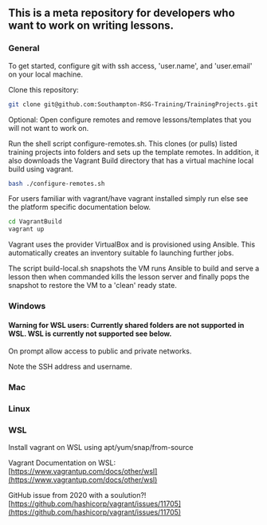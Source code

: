 ## This is a meta repository for developers who want to work on writing lessons.

### General

To get started, configure git with ssh access, 'user.name', and 'user.email' on your local machine. 

Clone this repository:

~~~ bash
git clone git@github.com:Southampton-RSG-Training/TrainingProjects.git
~~~

Optional: Open configure remotes and remove lessons/templates that you will not want to work on.

Run the shell script configure-remotes.sh. This clones (or pulls) listed training projects into folders and 
sets up the template remotes. In addition, it also downloads the Vagrant Build directory that has a virtual machine 
local build using vagrant.

~~~ bash
bash ./configure-remotes.sh
~~~

For users familiar with vagrant/have vagrant installed simply run else see the platform specific documentation below.

~~~bash
cd VagrantBuild
vagrant up
~~~

Vagrant uses the provider VirtualBox and is provisioned using Ansible. This automatically creates an inventory suitable 
fo launching further jobs. 

The script build-local.sh snapshots the VM runs Ansible to build and serve a lesson then when commanded kills the lesson
server and finally pops the snapshot to restore the VM to a 'clean' ready state.


### Windows
#### Warning for WSL users: Currently shared folders are not supported in WSL. WSL is currently not supported see below.

On prompt allow access to public and private networks. 

Note the SSH address and username.

### Mac

### Linux

### WSL

Install vagrant on WSL using apt/yum/snap/from-source

Vagrant Documentation on WSL:
[https://www.vagrantup.com/docs/other/wsl](https://www.vagrantup.com/docs/other/wsl)

GitHub issue from 2020 with a soulution?!
[https://github.com/hashicorp/vagrant/issues/11705](https://github.com/hashicorp/vagrant/issues/11705)